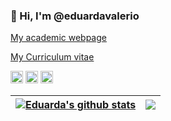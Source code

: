 ### 👋 Hi, I'm @eduardavalerio 

[My academic webpage](https://eduardavalerio.github.io/)

[My Curriculum vitae](https://github.com/eduardavalerio/eduardavalerio/blob/main/CV.md)


<code><img height="20" alt="python" src="https://encrypted-tbn0.gstatic.com/images?q=tbn:ANd9GcShGsHD3Es3LoEjFpNd1vmJp1y_ESB_LSMqcKSCSR9i5Q&s"></code>
<code><img height="20" alt="RStudio" src="https://w7.pngwing.com/pngs/801/880/png-transparent-rstudio-macos-r-blue-text-trademark.png"></code>
<code><img height="20" alt="LaTeX" src="https://encrypted-tbn0.gstatic.com/images?q=tbn:ANd9GcQ5PR1FyEUM3Jj4i4m7rAHUKH8zJ9XKMN8alo6Klg7ZZzwVYjtXqDCU8FY3PtGojPAJozE&usqp=CAU"></code>


| <a href="https://github.com/eduardavalerio/github-readme-stats"><img align="center" src="https://github-readme-stats.vercel.app/api?username=eduardavalerio&show_icons=true&include_all_commits=true&theme=buefy&hide_border=true" alt="Eduarda's github stats" /></a> | <a href="https://github.com/eduardavalerio/github-readme-stats"><img align="center" src="https://github-readme-stats.vercel.app/api/top-langs/?username=eduardavalerio&layout=compact&theme=buefy&hide_border=true" /></a> |
| ------------- | ------------- |

